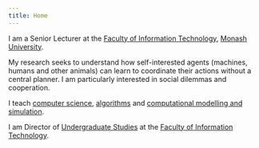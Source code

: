 ```yaml
---
title: Home
---
```


I am a Senior Lecturer at the [Faculty of Information Technology](href='http://www.infotech.monash.edu.au/ "Faculty of Information Technology"), [Monash University](http://www.monash.edu.au/ "Monash University").

My research seeks to understand how self-interested agents (machines, humans and other animals) can learn to coordinate their actions without a central planner. I am particularly interested in social dilemmas and cooperation.

I teach [computer science](https://www.monash.edu.au/pubs/handbooks/units/FIT1008.html), [algorithms](http://www.monash.edu.au/pubs/2015handbooks/units/FIT1029.html) and [computational modelling and simulation](https://handbook.monash.edu/current/units/FIT3139).

I am Director of [Undergraduate Studies](https://www.monash.edu/it/future-students/choose-a-degree) at the [Faculty of Information Technology](https://www.monash.edu/it/).
